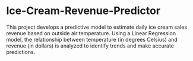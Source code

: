 # Ice-Cream-Revenue-Predictor
This project develops a predictive model to estimate daily ice cream sales revenue based on outside air temperature. Using a Linear Regression model, the relationship between temperature (in degrees Celsius) and revenue (in dollars) is analyzed to identify trends and make accurate predictions.
